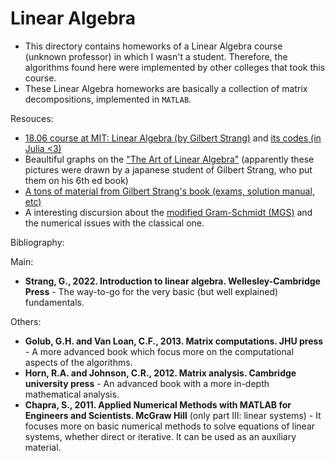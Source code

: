 # Linear Algebra

- This directory contains homeworks of a Linear Algebra course (unknown professor) in which I wasn't a student. Therefore, the algorithms found here were implemented by other colleges that took this course.
- These Linear Algebra homeworks are basically a collection of matrix decompositions, implemented in `MATLAB`.

Resouces:
- [18.06 course at MIT: Linear Algebra (by Gilbert Strang)][1] and [its codes (in Julia <3)][2]
- Beaultiful graphs on the ["The Art of Linear Algebra"][3] (apparently these pictures were drawn by a japanese student of Gilbert Strang, who put them on his 6th ed book)
- [A tons of material from Gilbert Strang's book (exams, solution manual, etc)][4]
- A interesting discursion about the [modified Gram-Schmidt (MGS)][5] and the numerical issues with the classical one.

Bibliography:

Main:
- **Strang, G., 2022. Introduction to linear algebra. Wellesley-Cambridge Press** - The way-to-go for the very basic (but well explained) fundamentals.

Others:
- **Golub, G.H. and Van Loan, C.F., 2013. Matrix computations. JHU press** - A more advanced book which focus more on the computational aspects of the algorithms.
- **Horn, R.A. and Johnson, C.R., 2012. Matrix analysis. Cambridge university press** - An advanced book with a more in-depth mathematical analysis.
- **Chapra, S., 2011. Applied Numerical Methods with MATLAB for Engineers and Scientists. McGraw Hill** (only part III: linear systems) - It focuses more on basic numerical methods to solve equations of linear systems, whether direct or iterative. It can be used as an auxiliary material.

[1]: https://web.mit.edu/18.06/www/
[2]: https://github.com/mitmath/1806
[3]: https://github.com/kenjihiranabe/The-Art-of-Linear-Algebra
[4]: https://math.mit.edu/~gs/linearalgebra/
[5]: https://en.wikipedia.org/wiki/Gram%E2%80%93Schmidt_process#Numerical_stability
